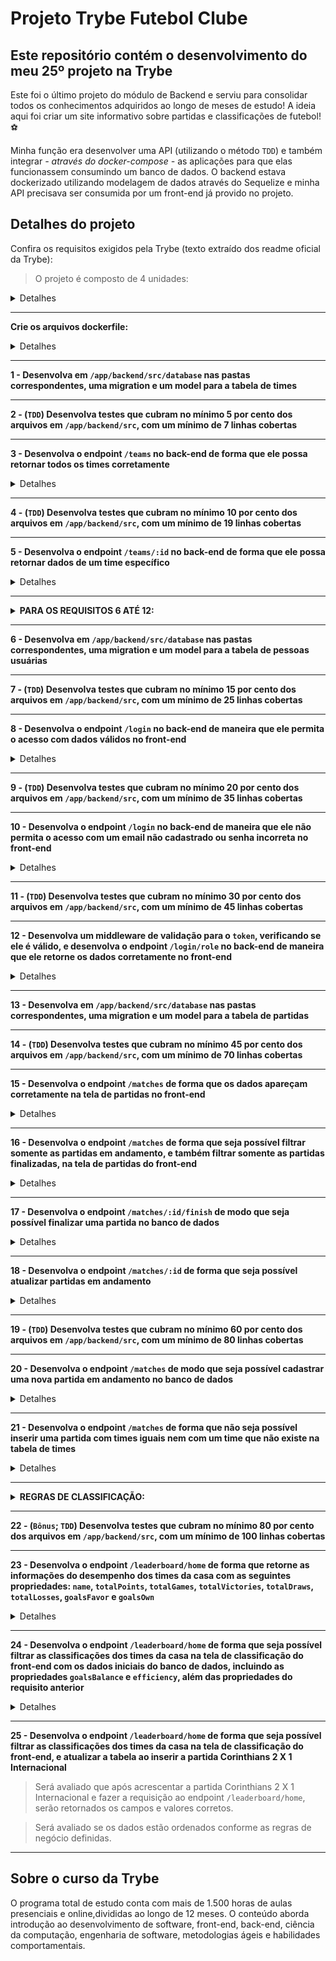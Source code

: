 # Projeto Trybe Futebol Clube
## Este repositório contém o desenvolvimento do meu 25º projeto na Trybe

Este foi o último projeto do módulo de Backend e serviu para consolidar todos os conhecimentos adquiridos ao longo de meses de estudo!
A ideia aqui foi criar um site informativo sobre partidas e classificações de futebol! ⚽️  

Minha função era desenvolver uma API (utilizando o método `TDD`) e também integrar *- através do docker-compose -* as aplicações para que elas funcionassem consumindo um banco de dados.
O backend estava dockerizado utilizando modelagem de dados através do Sequelize e minha API precisava ser consumida por um front-end já provido no projeto.

## Detalhes do projeto

Confira os requisitos exigidos pela Trybe (texto extraído dos readme oficial da Trybe):

> O projeto é composto de 4 unidades:

<details><summary>Detalhes</summary>
<p>


1️⃣ **Banco de dados:**
  - Será um container docker MySQL já configurado no docker-compose através de um serviço definido como `db`.

2️⃣ **Back-end:**
 - O ambiente onde foi realizada a maior parte das implementações exigidas.
 - Deve rodar na porta `3001`, pois o front-end faz requisições para ele nessa porta por padrão;
 - Sua aplicação deve ser inicializada a partir do arquivo `app/backend/src/server.ts`;
 
3️⃣ **Front-end:**
  - O front já está concluído, não é necessário realizar modificações no mesmo. A única exceção será seu Dockerfile que precisará ser configurado.
  - Todos os testes a partir do requisito de login usam o `puppeteer` para simular uma pessoa acessando o site `http://localhost:3000/`;
  - O front se comunica com serviço de back-end pela url `http://localhost:3001` através dos endpoints construídos nos requisitos.

4️⃣ **Docker:**
  - O `docker-compose` tem a responsabilidade de unir todos os serviços conteinerizados (backend, frontend e db) e subir o projeto completo com o comando `npm run compose:up`;

  </p>
</details>

---

**Crie os arquivos dockerfile:**

<details><summary>Detalhes</summary>
<p>

> As pastas `frontend/` e `backend/` devem possuir um arquivo `Dockerfile` cada, configurados corretamente para a aplicação começar a rodar.
> Neste projeto, **não utilizar** o comando [**USER**](https://docs.docker.com/engine/reference/builder/#user) e **não alterar o usuário** para `node`.

</p>
</details>

---

**1 - Desenvolva em `/app/backend/src/database` nas pastas correspondentes, uma migration e um model para a tabela de times**

---

**2 - (`TDD`) Desenvolva testes que cubram no mínimo 5 por cento dos arquivos em `/app/backend/src`, com um mínimo de 7 linhas cobertas**

---

**3 - Desenvolva o endpoint `/teams` no back-end de forma que ele possa retornar todos os times corretamente**

<details><summary>Detalhes</summary>
<p>

> Deve ser uma rota `GET` com resposta com status `200` e com um `json` contendo o retorno no seguinte modelo:

```json
[
  {
    "id": 1,
    "teamName": "Avaí/Kindermann"
  },
  {
    "id": 2,
    "teamName": "Bahia"
  },
  {
    "id": 3,
    "teamName": "Botafogo"
  },
  ...
]
```

</p>
</details>

---

**4 - (`TDD`) Desenvolva testes que cubram no mínimo 10 por cento dos arquivos em `/app/backend/src`, com um mínimo de 19 linhas cobertas**

---

**5 - Desenvolva o endpoint `/teams/:id` no back-end de forma que ele possa retornar dados de um time específico**

<details><summary>Detalhes</summary>
<p>

> Deve ser uma rota `GET` com resposta com status `200` e com um `json` contendo o retorno no seguinte modelo:

```json
{
  "id": 5,
  "teamName": "Cruzeiro"
}
```
</p>
</details>

---

<details>
  <summary><strong> PARA OS REQUISITOS 6 ATÉ 12: </strong></summary>

> A rota utilizada deve ser (`/login`);

> A rota deve receber os campos `email` e `password` e esses campos devem ser validados no banco de dados:
  - O campo `email` deve receber um email válido. Ex: `tfc@projeto.com`;
  - O campo `password` deve ter mais de 6 caracteres.
  - Além de válidos, é necessário que o email e a senha estejam cadastrados no banco para ser feito o login;

> O body da requisição deve conter o seguinte formato:
  ```json
  {
    "email": "string",
    "password": "string"
  }
  ```

</details>

---

**6 - Desenvolva em `/app/backend/src/database` nas pastas correspondentes, uma migration e um model para a tabela de pessoas usuárias**

---

**7 - (`TDD`) Desenvolva testes que cubram no mínimo 15 por cento dos arquivos em `/app/backend/src`, com um mínimo de 25 linhas cobertas**

---

**8 - Desenvolva o endpoint `/login` no back-end de maneira que ele permita o acesso com dados válidos no front-end**

<details><summary>Detalhes</summary>
<p>

> A rota de ser do tipo `POST`;

> O avaliador verificará se é possível fazer o login com dados corretos e que, após o acesso, será redirecionado para a tela de jogos.

> O endpoint `/login` no back-end não deve permitir o acesso sem informar um email no front-end

> O endpoint `/login` no back-end não deve permitir o acesso sem informar uma senha no front-end

> As senhas que existem no banco de dados estão encriptadas.

> Se o login foi feito com sucesso, o resultado retornado deverá ser similar ao exibido abaixo, com um status http `200`:

    ```json
    {
      "token": "eyJhbGciOiJIUzI1NiIsInR5cCI6IkpXVCJ9.eyJpZCI6MSwicm9sZSI6ImFkbWluIiwiaWF0IjoxNjU0NTI3MTg5fQ.XS_9AA82iNoiVaASi0NtJpqOQ_gHSHhxrpIdigiT-fc" // Aqui deve ser o token gerado pelo backend.
    }
    ```

> Se o login não tiver o campo "email", o resultado retornado deverá ser a mensagem abaixo, com um status http `400`:

    ```json
    { "message": "All fields must be filled" }
    ```

> Se o login não tiver o campo "password", o resultado retornado deverá ser conforme exibido abaixo, com um status http `400`:

    ```json
    { "message": "All fields must be filled" }
    ```

</p>
</details>

---

**9 - (`TDD`) Desenvolva testes que cubram no mínimo 20 por cento dos arquivos em `/app/backend/src`, com um mínimo de 35 linhas cobertas**

---

**10 - Desenvolva o endpoint `/login` no back-end de maneira que ele não permita o acesso com um email não cadastrado ou senha incorreta no front-end**

<details><summary>Detalhes</summary>
<p>

> Se o login tiver o "email" **inválido** ou a "senha" **inválida**, o resultado retornado será similar ao exibido abaixo, com um status http `401`:

  ```json
    { "message": "Invalid email or password" }
  ```

> Sendo emails inválidos:
  - Emails com formato inválido: `@exemplo.com`, `exemplo@exemplo`, `exemplo@.com`, `exemplo.exemplo.com`;
  - Emails com formato válido, mas não cadastrados no banco;
> Sendo senhas inválidas:
  - Senhas com formato inválido: com um tamanho **menor** do que `6 caracteres`;
  - Senhas com formato válido, mas não cadastradas no banco;

</p>
</details>

---

**11 - (`TDD`) Desenvolva testes que cubram no mínimo 30 por cento dos arquivos em `/app/backend/src`, com um mínimo de 45 linhas cobertas**

---

**12 - Desenvolva um middleware de validação para o `token`, verificando se ele é válido, e desenvolva o endpoint `/login/role` no back-end de maneira que ele retorne os dados corretamente no front-end**

<details><summary>Detalhes</summary>
<p>

> Deve ser uma rota `GET` que receba um `header` com parâmetro `authorization`, onde ficará armazenado o token gerado no login;

> Será validado na API que não é possível retornar um objeto com o tipo de usuário, sem um token;

> Caso o token não seja informado, deve-se retornar, com um status `401`, a seguinte mensagem:

  ```json
  { "message": "Token not found" }
  ```

> Será validado na API que não é possível retornar um objeto com o tipo de usuário, com um token inválido

> Caso o token informado não seja válido, deve-se retornar, com um status `401`, a seguinte mensagem:

  ```json
  { "message": "Token must be a valid token" }
  ```

> O avaliador verificará se ao tentar bater na rota com um token válido, o mesmo retornará o tipo de usuário.

  A resposta deve ser de status `200` com um `objeto` contendo a `role` do *user*:
  ```json
    { "role": "admin" }
  ```

</p>
</details>

---

**13 - Desenvolva em `/app/backend/src/database` nas pastas correspondentes, uma migration e um model para a tabela de partidas**

---

**14 - (`TDD`) Desenvolva testes que cubram no mínimo 45 por cento dos arquivos em `/app/backend/src`, com um mínimo de 70 linhas cobertas**

---

**15 - Desenvolva o endpoint `/matches` de forma que os dados apareçam corretamente na tela de partidas no front-end**

<details><summary>Detalhes</summary>
<p>

> A rota deve ser um `GET` e retorna uma lista de partidas;

> Será validado que a página apresentará todos os dados de partidas sem nenhum filtro.

</p>
</details>

---

**16 - Desenvolva o endpoint `/matches` de forma que seja possível filtrar somente as partidas em andamento, e também filtrar somente as partidas finalizadas, na tela de partidas do front-end**

<details><summary>Detalhes</summary>
<p>

> A rota deverá ser do tipo `GET` e retornar uma lista de partidas filtradas;

> Será validado que, ao escolher a opção de partidas em andamento, serão filtradas todas as partidas em andamento;

> Essa requisição deverá usar `query string` para definir o parâmetro:
    ex: `/matches?inProgress=true`

  Exemplo de retorno da requisição:
  ```json
  [
    {
      "id": 41,
      "homeTeamId": 16,
      "homeTeamGoals": 2,
      "awayTeamId": 9,
      "awayTeamGoals": 0,
      "inProgress": true,
      "homeTeam": {
        "teamName": "São Paulo"
      },
      "awayTeam": {
        "teamName": "Internacional"
      }
    },
    {
      "id": 42,
      "homeTeamId": 6,
      "homeTeamGoals": 1,
      "awayTeamId": 1,
      "awayTeamGoals": 0,
      "inProgress": true,
      "homeTeam": {
        "teamName": "Ferroviária"
      },
      "awayTeam": {
        "teamName": "Avaí/Kindermann"
      }
    }
  ]
  ```

> Será validado que, ao escolher a opção de partidas finalizadas, serão filtradas todas as partidas finalizadas;

> Essa requisição deverá usar `query string` para definir o parâmetro.
    ex: `/matches?inProgress=false`

  Exemplo de retorno da requisição:
  ```json
  [
    {
      "id": 1,
      "homeTeamId": 16,
      "homeTeamGoals": 1,
      "awayTeamId": 8,
      "awayTeamGoals": 1,
      "inProgress": false,
      "homeTeam": {
        "teamName": "São Paulo"
      },
      "awayTeam": {
        "teamName": "Grêmio"
      }
    },
    {
      "id": 2,
      "homeTeamId": 9,
      "homeTeamGoals": 1,
      "awayTeamId": 14,
      "awayTeamGoals": 1,
      "inProgress": false,
      "homeTeam": {
        "teamName": "Internacional"
      },
      "awayTeam": {
        "teamName": "Santos"
      }
    }
  ]
  ```

</p>
</details>

---

**17 - Desenvolva o endpoint `/matches/:id/finish` de modo que seja possível finalizar uma partida no banco de dados**

<details><summary>Detalhes</summary>
<p>

> A rota deve ser do tipo `PATCH`;

> Será recebido o `id` pelo parâmetro da URL;

> Será validado que não é possível alterar uma partida sem um token;

> Será validado que, ao finalizar uma partida, a alteração é feita no banco de dados e na página.

> Deve-se retornar, com um status `200`, a seguinte mensagem:

  ```json
  { "message": "Finished" }
  ```

</p>
</details>

---

**18 - Desenvolva o endpoint `/matches/:id` de forma que seja possível atualizar partidas em andamento**

<details><summary>Detalhes</summary>
<p>

> O endpoint deve ser do tipo `PATCH`;

> Será recebido o `id` pelo parâmetro da URL;

> Será validado que não é possível alterar uma partida sem um token;

> Será avaliado que é possível alterar o resultado de uma partida.

> O corpo da requisição terá o seguinte formato:

  ```json
  {
    "homeTeamGoals": 3,
    "awayTeamGoals": 1
  }
  ```

> Será avaliado que o endpoint responde à requisição com um status `200` e qualquer corpo.

</p>
</details>

---

**19 - (`TDD`) Desenvolva testes que cubram no mínimo 60 por cento dos arquivos em `/app/backend/src`, com um mínimo de 80 linhas cobertas**

---

**20 - Desenvolva o endpoint `/matches` de modo que seja possível cadastrar uma nova partida em andamento no banco de dados**

<details><summary>Detalhes</summary>
<p>

> A rota deverá ser do tipo `POST` e retornar a partida inserida no banco de dados;

> Será validado que não é possível inserir uma partida sem um token;

> Será validado que é possível salvar um jogo no banco de dados e ver o jogo na página de jogos;

> O corpo da requisição terá o seguinte formato:

  ```json
  {
    "homeTeamId": 16, // O valor deve ser o id do time
    "awayTeamId": 8, // O valor deve ser o id do time
    "homeTeamGoals": 2,
    "awayTeamGoals": 2
  }
  ```

> Caso a partida seja inserida com sucesso, deve-se retornar os dados da partida, com _status_ `201`:

  ```json
  {
    "id": 1,
    "homeTeamId": 16,
    "homeTeamGoals": 2,
    "awayTeamId": 8,
    "awayTeamGoals": 2,
    "inProgress": true
  }
  ```

</p>
</details>

---

**21 - Desenvolva o endpoint `/matches` de forma que não seja possível inserir uma partida com times iguais nem com um time que não existe na tabela de times**

<details><summary>Detalhes</summary>
<p>

> Será validado que não é possível inserir uma partida em que o `homeTeam` e o `awayTeam` sejam iguais, por exemplo: Barcelona x Barcelona;

  - Caso isso ocorra, deve-se retornar, com um status `422`, a seguinte mensagem:

  ```json
  { "message": "It is not possible to create a match with two equal teams" }
  ```

> Será validado que não é possível inserir uma partida com um time que não existe na tabela teams;

  - Caso algum dos times não esteja cadastrado no banco de dados, deve-se retornar, com um status `404,` a seguinte mensagem:

  ```json
  { "message": "There is no team with such id!" }
  ```

</p>
</details>

---

<details>
  <summary><strong> REGRAS DE CLASSIFICAÇÃO: </strong></summary>

> Para construir a classificação dos times, devem ser seguidas as seguintes regras de negócios:

    - `Classificação`: Posição na classificação;
    - `Time`: Nome do time;
    - `P`: Total de Pontos;
    - `J`: Total de Jogos;
    - `V`: Total de Vitórias;
    - `E`: Total de Empates;
    - `D`: Total de Derrotas;
    - `GP`: Gols marcados a favor;
    - `GC`: Gols sofridos;
    - `SG`: Saldo total de gols;
    - `%`: Aproveitamento do time.

> Para calcular o `Total de Pontos`, você deve levar em consideração que:

    - O time `vitorioso`: marcará +3 pontos;
    - O time `perdedor`: marcará 0 pontos;
    - Em caso de `empate`: ambos os times marcam +1 ponto.

> Para o campo `Aproveitamento do time (%)`, que é a porcentagem de jogos ganhos, use a seguinte fórmula: `[P / (J * 3)] * 100`, onde:

    - `P`: Total de Pontos;
    - `J`: Total de Jogos.

    Obs.: O seu resultado deverá ser limitado a `duas casas decimais`.

> Para calcular `Saldo de Gols` use a seguinte fórmula: `GP - GC`, onde:

    - `GP`: Gols marcados a favor;
    - `GC`: Gols sofridos.

  - O resultado deverá ser ordenado sempre de forma decrescente, levando em consideração a quantidade de pontos que o time acumulou. Em caso de empate no `Total de Pontos`, você deve levar em consideração os seguintes critérios para desempate:

  - 1º Total de Vitórias;
  - 2º Saldo de gols;
  - 3º Gols a favor;

</details>

---

**22 - (`Bônus`; `TDD`) Desenvolva testes que cubram no mínimo 80 por cento dos arquivos em `/app/backend/src`, com um mínimo de 100 linhas cobertas**

---

**23 - Desenvolva o endpoint `/leaderboard/home` de forma que retorne as informações do desempenho dos times da casa com as seguintes propriedades: `name`, `totalPoints`, `totalGames`, `totalVictories`, `totalDraws`, `totalLosses`, `goalsFavor` e `goalsOwn`**

<details><summary>Detalhes</summary>
<p>

> O endpoint deverá ser do tipo `GET`;

> Será avaliado que ao fazer a requisição ao endpoint `/leaderboard/home` serão retornados os campos e valores corretos, considerando os dados iniciais do banco de dados;

  - **Não** será avaliada a ordenação dos dados;

  - Partidas que estiverem em andamento (não foram finalizadas) não devem ser consideradas.

</p>
</details>

---

**24 - Desenvolva o endpoint `/leaderboard/home` de forma que seja possível filtrar as classificações dos times da casa na tela de classificação do front-end com os dados iniciais do banco de dados, incluindo as propriedades `goalsBalance` e `efficiency`, além das propriedades do requisito anterior**

<details><summary>Detalhes</summary>
<p>

> O endpoint deverá ser do tipo `GET`;

> Será avaliado que ao fazer a requisição ao endpoint `/leaderboard/home` serão retornados os campos e valores corretos, considerando os dados iniciais do banco de dados;

> Será avaliado se os dados estão ordenados conforme as regras de negócio definidas;

> Partidas que estiverem em andamento (não foram finalizadas) não devem ser consideradas.

</p>
</details>

---

**25 - Desenvolva o endpoint `/leaderboard/home` de forma que seja possível filtrar as classificações dos times da casa na tela de classificação do front-end, e atualizar a tabela ao inserir a partida Corinthians 2 X 1 Internacional**

> Será avaliado que após acrescentar a partida Corinthians 2 X 1 Internacional e fazer a requisição ao endpoint `/leaderboard/home`, serão retornados os campos e valores corretos.

> Será avaliado se os dados estão ordenados conforme as regras de negócio definidas.

</p>
</details>

---

## Sobre o curso da Trybe
O programa total de estudo conta com mais de 1.500 horas de aulas presenciais e online,divididas ao longo de 12 meses. O conteúdo aborda introdução ao desenvolvimento de software, front-end, back-end, ciência da computação, engenharia de software, metodologias ágeis e habilidades comportamentais.
